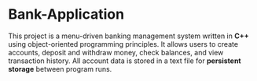 # Bank-Application
This project is a menu-driven banking management system written in **C++** using object-oriented programming principles.   It allows users to create accounts, deposit and withdraw money, check balances, and view transaction history.   All account data is stored in a text file for **persistent storage** between program runs.
